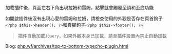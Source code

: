 加載插件後，頁面左右下角出現拉姆和雷姆，點擊就會觸發至頂和至底功能  

如開啟插件後沒有出現心愛的雷姆和拉姆，請檢查使用的外觀是否存在頁首鉤子`<?php $this->header(); ?>`和頁腳鉤子`<?php $this->footer(); ?>`

> 插件自動加載`JQuery`，如果外觀本身已加載，請至插件設置內禁止自動加載

Blog: [php.wf/archives/top-to-bottom-typecho-plugin.html][1]


  [1]: https://php.wf/archives/top-to-bottom-typecho-plugin.html
